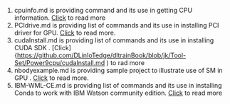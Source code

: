 
1. cpuinfo.md  is providing command and its  use in getting CPU information. [Click](https://github.com/DLinIoTedge/dltrainBook/blob/jk/Tool-Set/Power9cpu/cpuinfo.md ) to read more
2. PCIdrive.md is providing list of commands and its  use in installing PCI driver for GPU. [Click](https://github.com/DLinIoTedge/dltrainBook/blob/jk/Tool-Set/Power9cpu/PCIdrive.md ) to read more.
3. cudaInstall.md is providing list of commands and its  use in installing CUDA SDK .  [Click]{https://github.com/DLinIoTedge/dltrainBook/blob/jk/Tool-Set/Power9cpu/cudaInstall.md ) to rad more
4. nbodyexample.md is providing  sample project to illustrate use of SM in GPU .  [Click](https://github.com/DLinIoTedge/dltrainBook/blob/jk/Tool-Set/Power9cpu/nbodyexample.md ) to read more.
5. IBM-WML-CE.md  is providing list of commands and its  use in installing Conda to work with IBM Watson community edition. [Click](https://github.com/DLinIoTedge/dltrainBook/blob/jk/Tool-Set/Power9cpu/IBM-WML-CE.md ) to read more

